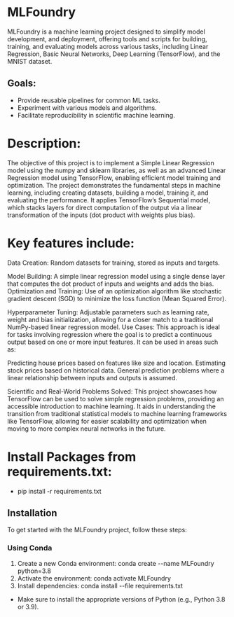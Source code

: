 # MLFoundry

MLFoundry is a machine learning project designed to simplify model development, and deployment, offering tools and scripts for building, training, and evaluating models across various tasks, including Linear Regression, Basic Neural Networks, Deep Learning (TensorFlow), and the MNIST dataset.

## Goals:
- Provide reusable pipelines for common ML tasks.
- Experiment with various models and algorithms.
- Facilitate reproducibility in scientific machine learning.

# Description:
The objective of this project is to implement a Simple Linear Regression model using the numpy and sklearn libraries, as well as an advanced Linear Regression model using TensorFlow, enabling efficient model training and optimization.
The project demonstrates the fundamental steps in machine learning, including creating datasets, building a model, training it, and evaluating the performance.
It applies TensorFlow’s Sequential model, which stacks layers for direct computation of the output via a linear transformation of the inputs (dot product with weights plus bias).


# Key features include:
Data Creation: 
Random datasets for training, stored as inputs and targets.

Model Building: 
A simple linear regression model using a single dense layer that computes the dot product of inputs and weights and adds the bias.
Optimization and Training: Use of an optimization algorithm like stochastic gradient descent (SGD) to minimize the loss function (Mean Squared Error).

Hyperparameter Tuning:
 Adjustable parameters such as learning rate, weight and bias initialization, allowing for a closer match to a traditional NumPy-based linear regression model.
Use Cases:
This approach is ideal for tasks involving regression where the goal is to predict a continuous output based on one or more input features. It can be used in areas such as:

Predicting house prices based on features like size and location.
Estimating stock prices based on historical data.
General prediction problems where a linear relationship between inputs and outputs is assumed.

Scientific and Real-World Problems Solved:
This project showcases how TensorFlow can be used to solve simple regression problems, providing an accessible introduction to machine learning. 
It aids in understanding the transition from traditional statistical models to machine learning frameworks like TensorFlow, allowing for easier scalability and optimization when moving to more complex neural networks in the future.

#  Install Packages from requirements.txt:
 - pip install -r requirements.txt

## Installation

To get started with the MLFoundry project, follow these steps:
### Using Conda
1. Create a new Conda environment: 
    conda create --name MLFoundry python=3.8
2. Activate the environment: 
    conda activate MLFoundry
3. Install dependencies:
    conda install --file requirements.txt
* Make sure to install the appropriate versions of Python (e.g., Python 3.8 or 3.9).
